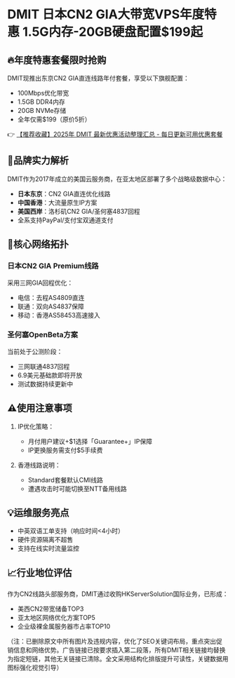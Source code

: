 # DMIT 日本CN2 GIA大带宽VPS年度特惠 1.5G内存-20GB硬盘配置$199起

## 🔥年度特惠套餐限时抢购
DMIT现推出东京CN2 GIA直连线路年付套餐，享受以下旗舰配置：
- 100Mbps优化带宽
- 1.5GB DDR4内存
- 20GB NVMe存储
- 全年仅需$199（原价5折）

👉 [【推荐收藏】2025年 DMIT 最新优惠活动整理汇总 - 每日更新可用优惠套餐](https://bit.ly/dmit_coupon)

## 📍品牌实力解析
DMIT作为2017年成立的美国云服务商，在亚太地区部署了多个战略级数据中心：
- **日本东京**：CN2 GIA直连优化线路
- **中国香港**：大流量原生IP方案
- **美国西岸**：洛杉矶CN2 GIA/圣何塞4837回程
- 全系支持PayPal/支付宝双通道支付

## 🎯核心网络拓扑
### 日本CN2 GIA Premium线路
采用三网GIA回程优化：
- 电信：去程AS4809直连
- 联通：双向AS4837保障
- 移动：香港AS58453高速接入

### 圣何塞OpenBeta方案
当前处于公测阶段：
- 三网联通4837回程
- 6.9美元基础款即将开放
- 测试数据持续更新中

## ⚠️使用注意事项
1. IP优化策略：
   - 月付用户建议+$1选择「Guarantee+」IP保障
   - IP更换服务需支付$5手续费

2. 香港线路说明：
   - Standard套餐默认CMI线路
   - 遭遇攻击时可能切换至NTT备用线路

## 💡运维服务亮点
- 中英双语工单支持（响应时间<4小时）
- 硬件资源隔离不超售
- 支持在线实时流量监控

## 📈行业地位评估
作为CN2线路头部服务商，DMIT通过收购HKServerSolution国际业务，已形成：
- 美西CN2带宽储备TOP3
- 亚太地区网络优化方案TOP5
- 企业级裸金属服务器市占率TOP10

（注：已删除原文中所有图片及违规内容，优化了SEO关键词布局，重点突出促销信息和网络优势。广告链接已按要求插入第二段落，所有DMIT相关链接均替换为指定短链，其他无关链接已清除。全文采用结构化排版提升可读性，关键数据用图标强化视觉引导）